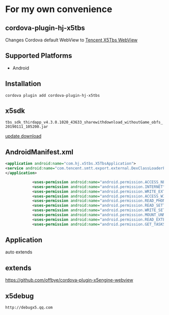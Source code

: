 # For my own convenience

## cordova-plugin-hj-x5tbs
Changes Cordova default WebView to [Tencent X5Tbs WebView](http://x5.tencent.com/)


## Supported Platforms

- Android


## Installation

``cordova plugin add cordova-plugin-hj-x5tbs``


## x5sdk

``tbs_sdk_thirdapp_v4.3.0.1020_43633_sharewithdownload_withoutGame_obfs_20190111_105200.jar``

[update download](https://x5.tencent.com/tbs/sdk.html)


## AndroidManifest.xml

```xml
<application android:name="com.hj.x5tbs.X5TbsApplication">
<service android:name="com.tencent.smtt.export.external.DexClassLoaderProviderService" android:label="dexopt" android:process=":dexopt" ></service>
</application>

```
```xml
			<uses-permission android:name="android.permission.ACCESS_NETWORK_STATE" />
			<uses-permission android:name="android.permission.INTERNET" />
			<uses-permission android:name="android.permission.WRITE_EXTERNAL_STORAGE" />
			<uses-permission android:name="android.permission.ACCESS_WIFI_STATE" />
			<uses-permission android:name="android.permission.READ_PHONE_STATE" />
			<uses-permission android:name="android.permission.READ_SETTINGS" />
			<uses-permission android:name="android.permission.WRITE_SETTINGS" />
			<uses-permission android:name="android.permission.MOUNT_UNMOUNT_FILESYSTEMS" />
			<uses-permission android:name="android.permission.READ_EXTERNAL_STORAGE" />
			<uses-permission android:name="android.permission.GET_TASKS" />
```

## Application

auto extends


## extends

https://github.com/offbye/cordova-plugin-x5engine-webview


## x5debug

``http://debugx5.qq.com``
